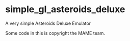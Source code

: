 # simple_gl_asteroids_deluxe
A very simple Asteroids Deluxe Emulator

Some code in this is copyright the MAME team. 
